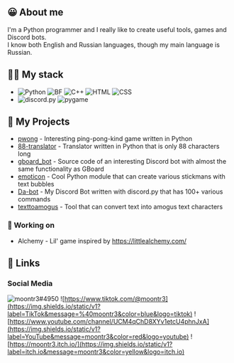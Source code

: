 ## 😀 About me
I'm a Python programmer and I really like to create useful tools, games and Discord bots.<br>I know both English and Russian languages, though my main language is Russian.

## 👩‍💻 My stack
* ![Python](https://img.shields.io/static/v1?label=%20&message=Python&color=yellow&logo=python)
![BF](https://img.shields.io/static/v1?label=%20&message=Brainfuck&color=blue&logo=brainfuck)
![C++](https://img.shields.io/static/v1?label=%20&message=CPP&color=darkred&logo=cplusplus)
![HTML](https://img.shields.io/static/v1?label=%20&message=HTML&color=darkred&logo=html5)
![CSS](https://img.shields.io/static/v1?label=%20&message=CSS&color=blue&logo=css3)<br>
* ![discord.py](https://img.shields.io/static/v1?label=%20&message=discord.py&color=yellow&logo=discord)
![pygame](https://img.shields.io/static/v1?label=%20&message=pygame&color=fff&logo=python)

## 🚀 My Projects
* [pwong](https://github.com/moontr3/pwong) - Interesting ping-pong-kind game written in Python<br>
* [88-translator](https://github.com/moontr3/88-translator) - Translator written in Python that is only 88 characters long<br>
* [gboard_bot](https://github.com/moontr3/gboard_bot) - Source code of an interesting Discord bot with almost the same functionality as GBoard<br>
* [emoticon](https://github.com/moontr3/emoticon) - Cool Python module that can create various stickmans with text bubbles<br>
* [Da-bot](https://moontr3.github.io/dabot) - My Discord Bot written with discord.py that has 100+ various commands<br>
* [texttoamogus](https://github.com/moontr3/texttoamogus) - Tool that can convert text into amogus text characters<br>

### 📝 Working on
* Alchemy - Lil' game inspired by https://littlealchemy.com/

## 🔗 Links
### Social Media
![moontr3#4950](https://img.shields.io/static/v1?label=Discord&message=moontr3%234950&color=blue&logo=discord)
![https://www.tiktok.com/@moontr3](https://img.shields.io/static/v1?label=TikTok&message=%40moontr3&color=blue&logo=tiktok)
![https://www.youtube.com/channel/UCM4qChD8XYv1etcU4phnJxA](https://img.shields.io/static/v1?label=YouTube&message=moontr3&color=red&logo=youtube)
![https://moontr3.itch.io/](https://img.shields.io/static/v1?label=itch.io&message=moontr3&color=yellow&logo=itch.io)<br>
